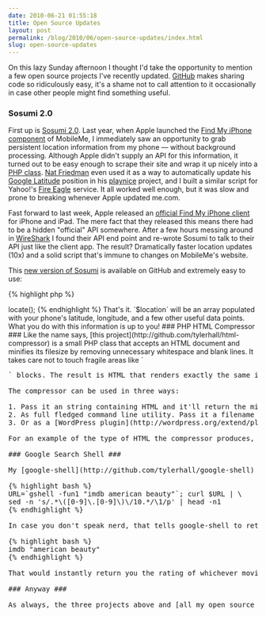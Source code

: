 ```yaml
---
date: 2010-06-21 01:55:18
title: Open Source Updates
layout: post
permalink: /blog/2010/06/open-source-updates/index.html
slug: open-source-updates
---
```

On this lazy Sunday afternoon I thought I'd take the opportunity to mention a few open source projects I've recently updated. [GitHub](http://github.com/tylerhall/) makes sharing code so ridiculously easy, it's a shame not to call attention to it occasionally in case other people might find something useful.

### Sosumi 2.0 ###

First up is [Sosumi 2.0](http://github.com/tylerhall/sosumi). Last year, when Apple launched the [Find My iPhone component](http://www.apple.com/mobileme/features/find-my-iphone.html) of MobileMe, I immediately saw an opportunity to grab persistent location information from my phone &mdash; without background processing. Although Apple didn't supply an API for this information, it turned out to be easy enough to scrape their site and wrap it up nicely into a [PHP class](http://clickontyler.com/blog/2009/06/sosumi-a-mobileme-scraper/). [Nat Friedman](http://nat.org/) even used it as a way to automatically update his [Google Latitude](http://www.google.com/latitude/intro.html) position in his [playnice](http://nat.org/blog/2009/08/playnice-google-apple/) project, and I built a similar script for Yahoo!'s [Fire Eagle](http://fireeagle.yahoo.net/) service. It all worked well enough, but it was slow and prone to breaking whenever Apple updated me.com.

Fast forward to last week, Apple released an [official Find My iPhone client](http://www.apple.com/mobileme/news/2010/06/find-my-iphone-gets-an-update.html) for iPhone and iPad. The mere fact that they released this means there had to be a hidden "official" API somewhere. After a few hours messing around in [WireShark](http://www.wireshark.org/) I found their API end point and re-wrote Sosumi to talk to their API just like the client app. The result? Dramatically faster location updates (10x) and a solid script that's immune to changes on MobileMe's website.

This [new version of Sosumi](http://github.com/tylerhall/sosumi) is available on GitHub and extremely easy to use:

{% highlight php %}
<?PHP
include 'class.sosumi.php';
$ssm = new Sosumi('your-username', 'your-password');
$location = $ssm->locate();
{% endhighlight %}

That's it. `$location` will be an array populated with your phone's latitude, longitude, and a few other useful data points. What you do with this information is up to you!

### PHP HTML Compressor ###

Like the name says, [this project](http://github.com/tylerhall/html-compressor) is a small PHP class that accepts an HTML document and minifies its filesize by removing unnecessary whitespace and blank lines. It takes care not to touch fragile areas like `<pre>` blocks. The result is HTML that renders exactly the same in the browser but (in my testing) can be up to 15% smaller. In today's increasingly mobile world, every byte over the wire counts &mdash; and this is a simple way to speed up your page load times.

The compressor can be used in three ways:

1. Pass it an string containing HTML and it'll return the minified version.
2. As full fledged command line utility. Pass it a filename or pipe content to it via stdin and it will send the minified version back over stdout. This is super useful for adding automatic compression into your deploy/build scripts.
3. Or as a [WordPress plugin](http://wordpress.org/extend/plugins/wp-html-compressor/) that automatically minifies all of your posts and pages. Combine it with [wp-super-cache](http://wordpress.org/extend/plugins/wp-super-cache/) and you're well on your way to a speedy site &mdash; even on a shared host.

For an example of the type of HTML the compressor produces, just take a look at the HTML source of this site. Every page is piped through the compressor before being saved as a static file on my server.

### Google Search Shell ###

My [google-shell](http://github.com/tylerhall/google-shell) project is another small command line utility. It's a simple interface to Google's search results that talks to their [AJAX Search API](http://code.google.com/apis/ajaxsearch/). It lets you easily pull down the top results for any query &mdash; including the result's URL, title, and a brief abstract from the page. It has quite a few options that allow you to customize the output to be either human readable or digestible to other scripts. For example, here's an *ugly*, *ugly* shell command that shows off the power of what having Google at your fingertips can do:

{% highlight bash %}
URL=`gshell -fun1 "imdb american beauty"`; curl $URL | \
sed -n 's/.*\([0-9]\.[0-9]\)\/10.*/\1/p' | head -n1
{% endhighlight %}

In case you don't speak nerd, that tells google-shell to return only the URL of the first result for the query "imdb american beauty". In other words, the same thing as Google's "I'm Feeling Lucky" option. It then takes that URL, downloads it, and pipes it through a messy `sed` and `head` command that extracts the IMDB rating for _American Beauty_. Granted, that's quite a lot to type &mdash; especially considering you could open a web browser and google it yourself much faster. However, if you were to add that long command as an alias in your Bash profile. you could very quickly write a command like

{% highlight bash %}
imdb "american beauty"
{% endhighlight %}

That would instantly return you the rating of whichever movie you specify. Nerdy, but cool, right?

### Anyway ###

As always, the three projects above and [all my open source code](http://github.com/tylerhall/) are available on GitHub. Hopefully you'll find something useful. If you do, I'd love to [hear about it](http://clickontyler.com/contact/) &mdash; and I always welcome bug fixes and other contributions.
